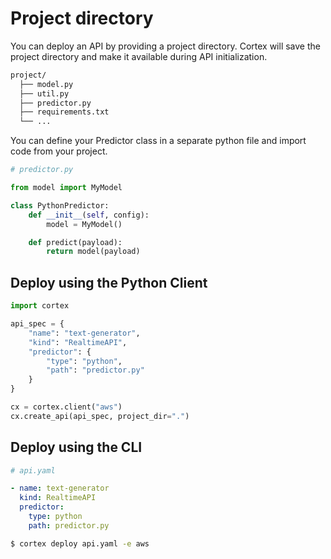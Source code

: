 # Project directory

You can deploy an API by providing a project directory. Cortex will save the project directory and make it available during API initialization.

```bash
project/
  ├── model.py
  ├── util.py
  ├── predictor.py
  ├── requirements.txt
  └── ...
```

You can define your Predictor class in a separate python file and import code from your project.

```python
# predictor.py

from model import MyModel

class PythonPredictor:
    def __init__(self, config):
        model = MyModel()

    def predict(payload):
        return model(payload)
```

## Deploy using the Python Client

```python
import cortex

api_spec = {
    "name": "text-generator",
    "kind": "RealtimeAPI",
    "predictor": {
        "type": "python",
        "path": "predictor.py"
    }
}

cx = cortex.client("aws")
cx.create_api(api_spec, project_dir=".")
```

## Deploy using the CLI

```yaml
# api.yaml

- name: text-generator
  kind: RealtimeAPI
  predictor:
    type: python
    path: predictor.py
```

```bash
$ cortex deploy api.yaml -e aws
```

